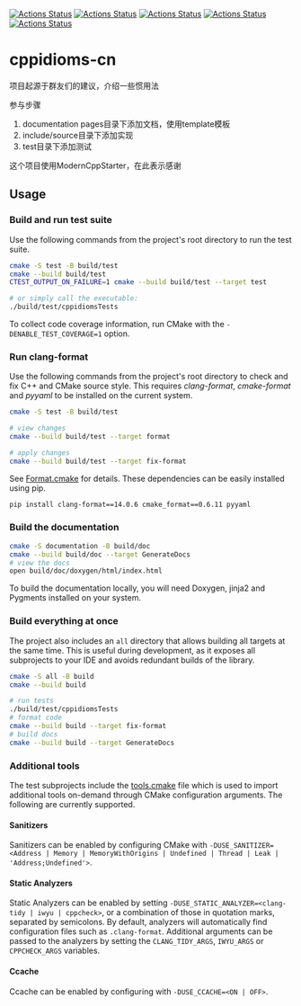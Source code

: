 [![Actions Status](https://github.com/wanghenshui/cppidioms-cn/workflows/MacOS/badge.svg)](https://github.com/wanghenshui/cppidioms-cn/actions)
[![Actions Status](https://github.com/wanghenshui/cppidioms-cn/workflows/Windows/badge.svg)](https://github.com/wanghenshui/cppidioms-cn/actions)
[![Actions Status](https://github.com/wanghenshui/cppidioms-cn/workflows/Ubuntu/badge.svg)](https://github.com/wanghenshui/cppidioms-cn/actions)
[![Actions Status](https://github.com/wanghenshui/cppidioms-cn/workflows/Style/badge.svg)](https://github.com/wanghenshui/cppidioms-cn/actions)
[![Actions Status](/workflows/Install/badge.svg)](https://github.com/wanghenshui/cppidioms-cn/actions)

# cppidioms-cn

项目起源于群友们的建议，介绍一些惯用法

参与步骤

1. documentation pages目录下添加文档，使用template模板
2. include/source目录下添加实现
3. test目录下添加测试

这个项目使用ModernCppStarter，在此表示感谢

## Usage

### Build and run test suite

Use the following commands from the project's root directory to run the test suite.

```bash
cmake -S test -B build/test
cmake --build build/test
CTEST_OUTPUT_ON_FAILURE=1 cmake --build build/test --target test

# or simply call the executable: 
./build/test/cppidiomsTests
```

To collect code coverage information, run CMake with the `-DENABLE_TEST_COVERAGE=1` option.

### Run clang-format

Use the following commands from the project's root directory to check and fix C++ and CMake source style.
This requires _clang-format_, _cmake-format_ and _pyyaml_ to be installed on the current system.

```bash
cmake -S test -B build/test

# view changes
cmake --build build/test --target format

# apply changes
cmake --build build/test --target fix-format
```

See [Format.cmake](https://github.com/TheLartians/Format.cmake) for details.
These dependencies can be easily installed using pip.

```bash
pip install clang-format==14.0.6 cmake_format==0.6.11 pyyaml
```

### Build the documentation

```bash
cmake -S documentation -B build/doc
cmake --build build/doc --target GenerateDocs
# view the docs
open build/doc/doxygen/html/index.html
```

To build the documentation locally, you will need Doxygen, jinja2 and Pygments installed on your system.

### Build everything at once

The project also includes an `all` directory that allows building all targets at the same time.
This is useful during development, as it exposes all subprojects to your IDE and avoids redundant builds of the library.

```bash
cmake -S all -B build
cmake --build build

# run tests
./build/test/cppidiomsTests
# format code
cmake --build build --target fix-format
# build docs
cmake --build build --target GenerateDocs
```

### Additional tools

The test subprojects include the [tools.cmake](cmake/tools.cmake) file which is used to import additional tools on-demand through CMake configuration arguments.
The following are currently supported.

#### Sanitizers

Sanitizers can be enabled by configuring CMake with `-DUSE_SANITIZER=<Address | Memory | MemoryWithOrigins | Undefined | Thread | Leak | 'Address;Undefined'>`.

#### Static Analyzers

Static Analyzers can be enabled by setting `-DUSE_STATIC_ANALYZER=<clang-tidy | iwyu | cppcheck>`, or a combination of those in quotation marks, separated by semicolons.
By default, analyzers will automatically find configuration files such as `.clang-format`.
Additional arguments can be passed to the analyzers by setting the `CLANG_TIDY_ARGS`, `IWYU_ARGS` or `CPPCHECK_ARGS` variables.

#### Ccache

Ccache can be enabled by configuring with `-DUSE_CCACHE=<ON | OFF>`.
